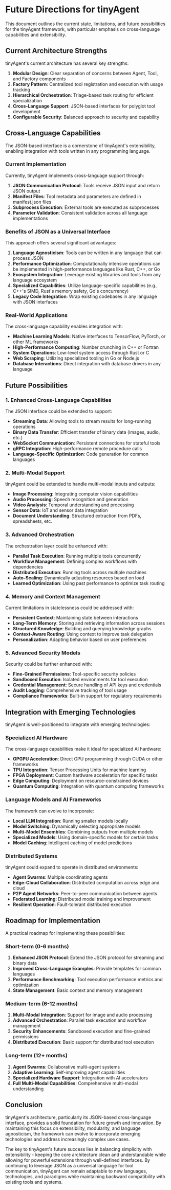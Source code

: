 # Future Directions for tinyAgent

This document outlines the current state, limitations, and future possibilities for the tinyAgent framework, with particular emphasis on cross-language capabilities and extensibility.

## Current Architecture Strengths

tinyAgent's current architecture has several key strengths:

1. **Modular Design**: Clear separation of concerns between Agent, Tool, and Factory components
2. **Factory Pattern**: Centralized tool registration and execution with usage tracking
3. **Hierarchical Orchestration**: Triage-based task routing for efficient specialization
4. **Cross-Language Support**: JSON-based interfaces for polyglot tool development
5. **Configurable Security**: Balanced approach to security and capability

## Cross-Language Capabilities

The JSON-based interface is a cornerstone of tinyAgent's extensibility, enabling integration with tools written in any programming language.

### Current Implementation

Currently, tinyAgent implements cross-language support through:

1. **JSON Communication Protocol**: Tools receive JSON input and return JSON output
2. **Manifest Files**: Tool metadata and parameters are defined in manifest.json files
3. **Subprocess Execution**: External tools are executed as subprocesses
4. **Parameter Validation**: Consistent validation across all language implementations

### Benefits of JSON as a Universal Interface

This approach offers several significant advantages:

1. **Language Agnosticism**: Tools can be written in any language that can process JSON
2. **Performance Optimization**: Computationally intensive operations can be implemented in high-performance languages like Rust, C++, or Go
3. **Ecosystem Integration**: Leverage existing libraries and tools from any language ecosystem
4. **Specialized Capabilities**: Utilize language-specific capabilities (e.g., C++'s SIMD, Rust's memory safety, Go's concurrency)
5. **Legacy Code Integration**: Wrap existing codebases in any language with JSON interfaces

### Real-World Applications

The cross-language capability enables integration with:

- **Machine Learning Models**: Native interfaces to TensorFlow, PyTorch, or other ML frameworks
- **High-Performance Computing**: Number crunching in C++ or Fortran
- **System Operations**: Low-level system access through Rust or C
- **Web Scraping**: Utilizing specialized tooling in Go or Node.js
- **Database Interactions**: Direct integration with database drivers in any language

## Future Possibilities

### 1. Enhanced Cross-Language Capabilities

The JSON interface could be extended to support:

- **Streaming Data**: Allowing tools to stream results for long-running operations
- **Binary Data Transfer**: Efficient transfer of binary data (images, audio, etc.)
- **WebSocket Communication**: Persistent connections for stateful tools
- **gRPC Integration**: High-performance remote procedure calls
- **Language-Specific Optimization**: Code generation for common languages

### 2. Multi-Modal Support

tinyAgent could be extended to handle multi-modal inputs and outputs:

- **Image Processing**: Integrating computer vision capabilities
- **Audio Processing**: Speech recognition and generation
- **Video Analysis**: Temporal understanding and processing
- **Sensor Data**: IoT and sensor data integration
- **Document Understanding**: Structured extraction from PDFs, spreadsheets, etc.

### 3. Advanced Orchestration

The orchestration layer could be enhanced with:

- **Parallel Task Execution**: Running multiple tools concurrently
- **Workflow Management**: Defining complex workflows with dependencies
- **Distributed Execution**: Running tools across multiple machines
- **Auto-Scaling**: Dynamically adjusting resources based on load
- **Learned Optimization**: Using past performance to optimize task routing

### 4. Memory and Context Management

Current limitations in statelessness could be addressed with:

- **Persistent Context**: Maintaining state between interactions
- **Long-Term Memory**: Storing and retrieving information across sessions
- **Structured Knowledge**: Building and querying knowledge graphs
- **Context-Aware Routing**: Using context to improve task delegation
- **Personalization**: Adapting behavior based on user preferences

### 5. Advanced Security Models

Security could be further enhanced with:

- **Fine-Grained Permissions**: Tool-specific security policies
- **Sandboxed Execution**: Isolated environments for tool execution
- **Credential Management**: Secure handling of API keys and credentials
- **Audit Logging**: Comprehensive tracking of tool usage
- **Compliance Frameworks**: Built-in support for regulatory requirements

## Integration with Emerging Technologies

tinyAgent is well-positioned to integrate with emerging technologies:

### Specialized AI Hardware

The cross-language capabilities make it ideal for specialized AI hardware:

- **GPGPU Acceleration**: Direct GPU programming through CUDA or other frameworks
- **TPU Integration**: Tensor Processing Units for machine learning
- **FPGA Deployment**: Custom hardware acceleration for specific tasks
- **Edge Computing**: Deployment on resource-constrained devices
- **Quantum Computing**: Integration with quantum computing frameworks

### Language Models and AI Frameworks

The framework can evolve to incorporate:

- **Local LLM Integration**: Running smaller models locally
- **Model Switching**: Dynamically selecting appropriate models
- **Multi-Model Ensembles**: Combining outputs from multiple models
- **Specialized Models**: Using domain-specific models for certain tasks
- **Model Caching**: Intelligent caching of model predictions

### Distributed Systems

tinyAgent could expand to operate in distributed environments:

- **Agent Swarms**: Multiple coordinating agents
- **Edge-Cloud Collaboration**: Distributed computation across edge and cloud
- **P2P Agent Networks**: Peer-to-peer communication between agents
- **Federated Learning**: Distributed model training and improvement
- **Resilient Operation**: Fault-tolerant distributed execution

## Roadmap for Implementation

A practical roadmap for implementing these possibilities:

### Short-term (0-6 months)

1. **Enhanced JSON Protocol**: Extend the JSON protocol for streaming and binary data
2. **Improved Cross-Language Examples**: Provide templates for common languages
3. **Performance Benchmarking**: Tool execution performance metrics and optimization
4. **State Management**: Basic context and memory management

### Medium-term (6-12 months)

1. **Multi-Modal Integration**: Support for image and audio processing
2. **Advanced Orchestration**: Parallel task execution and workflow management
3. **Security Enhancements**: Sandboxed execution and fine-grained permissions
4. **Distributed Execution**: Basic support for distributed tool execution

### Long-term (12+ months)

1. **Agent Swarms**: Collaborative multi-agent systems
2. **Adaptive Learning**: Self-improving agent capabilities
3. **Specialized Hardware Support**: Integration with AI accelerators
4. **Full Multi-Modal Capabilities**: Comprehensive multi-modal understanding

## Conclusion

tinyAgent's architecture, particularly its JSON-based cross-language interface, provides a solid foundation for future growth and innovation. By maintaining this focus on extensibility, modularity, and language agnosticism, the framework can evolve to incorporate emerging technologies and address increasingly complex use cases.

The key to tinyAgent's future success lies in balancing simplicity with extensibility - keeping the core architecture clean and understandable while allowing for powerful extensions through well-defined interfaces. By continuing to leverage JSON as a universal language for tool communication, tinyAgent can remain adaptable to new languages, technologies, and paradigms while maintaining backward compatibility with existing tools and systems.
